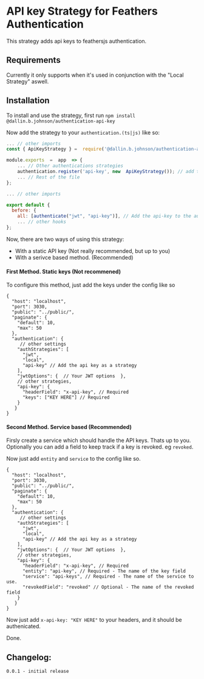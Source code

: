 # API key Strategy for Feathers Authentication

This strategy adds api keys to feathersjs authentication.

## Requirements

Currently it only supports when it's used in conjunction with the "Local Strategy" aswell.

## Installation

To install and use the strategy, first run `npm install @dallin.b.johnson/authentication-api-key`

Now add the strategy to your `authentication.(ts|js)` like so:

```javascript
... // other imports
const { ApiKeyStrategy } =  require('@dallin.b.johnson/authentication-api-key');

module.exports  =  app  => {
	... // Other authentications strategies
	authentication.register('api-key', new  ApiKeyStrategy()); // add the strategy
	... // Rest of the file
};
```

```javascript
... // other imports

export default {
  before: {
    all: [authenticate("jwt", "api-key")], // Add the api-key to the authenticate hook
    ... // other hooks
};
```

Now, there are two ways of using this strategy:

- With a static API key (Not really recommended, but up to you)
- With a serivce based method. (Recommended)

#### First Method. Static keys (Not recommened)

To configure this method, just add the keys under the config like so

```jsonc
{
  "host": "localhost",
  "port": 3030,
  "public": "../public/",
  "paginate": {
    "default": 10,
    "max": 50
  },
  "authentication": {
	 // other settings
    "authStrategies": [
      "jwt",
      "local",
      "api-key" // Add the api key as a strategy
    ],
    "jwtOptions": {  // Your JWT options  },
    // other strategies,
    "api-key": {
      "headerField": "x-api-key", // Required
      "keys": ["KEY HERE"] // Required
    }
   }
}

```

#### Second Method. Service based (Recommended)

Firsly create a service which should handle the API keys. Thats up to you.
Optionally you can add a field to keep track if a key is revoked. eg `revoked`.

Now just add `entity` and `service` to the config like so.

```jsonc
{
  "host": "localhost",
  "port": 3030,
  "public": "../public/",
  "paginate": {
    "default": 10,
    "max": 50
  },
  "authentication": {
	 // other settings
    "authStrategies": [
      "jwt",
      "local",
      "api-key" // Add the api key as a strategy
    ],
    "jwtOptions": {  // Your JWT options  },
    // other strategies,
    "api-key": {
      "headerField": "x-api-key", // Required
      "entity": "api-key", // Required - The name of the key field
      "service": "api-keys", // Required - The name of the service to use.
      "revokedField": "revoked" // Optional - The name of the revoked field
    }
   }
}

```

Now just add `x-api-key: "KEY HERE"` to your headers, and it should be authenicated.

Done.

## Changelog:

```text
0.0.1 - initial release
```

